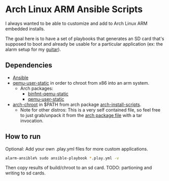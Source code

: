 # Arch Linux ARM Ansible Scripts

I always wanted to be able to customize and add to Arch Linux ARM embedded installs.

The goal here is to have a set of playbooks that generates an SD card that's supposed to boot and already be usable for a particular application (ex: the alarm setup for my [guitar](https://hypertriangle.com/~alex/guitar/)).

## Dependencies

* [Ansible](https://docs.ansible.com/ansible/latest/)
* [qemu-user-static](https://wiki.archlinux.org/title/QEMU#Chrooting_into_arm/arm64_environment_from_x86_64) in order to chroot from x86 into an arm system.
    * Arch packages:
        * [binfmt-qemu-static](binfmt-qemu-static)
        * [qemu-user-static](https://aur.archlinux.org/packages/qemu-user-static/)
* [arch-chroot](https://man.archlinux.org/man/arch-chroot.8) in $PATH from arch package [arch-install-scripts](https://archlinux.org/packages/extra/any/arch-install-scripts/).
    * Note for other distros: This is a very self contained file, so feel free to just grab/unpack it from the [arch package file](https://archlinux.org/packages/extra/any/arch-install-scripts/download) with a tar invocation.

## How to run

Optional: Add your own .play.yml files for more custom applications.

```bash
alarm-ansible% sudo ansible-playbook *.play.yml -v
```

Then copy results of build/chroot to an sd card.
TODO: partioning and writing to sd cards.
